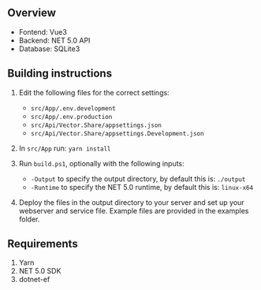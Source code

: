 ## Overview
- Fontend: Vue3
- Backend: NET 5.0 API
- Database: SQLite3

## Building instructions
1. Edit the following files for the correct settings:
    - `src/App/.env.development`
    - `src/App/.env.production`
    - `src/Api/Vector.Share/appsettings.json`
    - `src/Api/Vector.Share/appsettings.Development.json`

2. In `src/App` run: `yarn install`

3. Run `build.ps1`, optionally with the following inputs:
   - `-Output` to specify the output directory, by default this is: `./output`
   - `-Runtime` to specify the NET 5.0 runtime, by default this is: `linux-x64`

4. Deploy the files in the output directory to your server and set up your webserver and service file. Example files are provided in the examples folder.

## Requirements
1. Yarn
2. NET 5.0 SDK
3. dotnet-ef